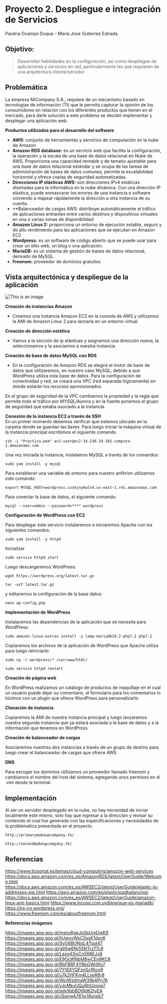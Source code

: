 # Proyecto 2. Despliegue e integración de Servicios 
Paulina Ocampo Duque - Maria Jose Gutierrez Estrada 


## Objetivo:
> Desarrollar habilidades en la configuración, así como despliegue de aplicaciones y servicios en red, particularmente las que requieren de una arquitectura cliente/servidor
 
## Problemática 
La empresa MiCompany S.A., requiere de un mecanismo basado en tecnologías de información (TI) que le permita capturar la opinión de los consumidores en relación con 
los diferentes productos que tienen en el mercado, para darle solución a este problema se decidió implementar y desplegar una aplicación web. 

**Productos utilizados para el desarrollo del software**
- **AWS:** conjunto de herramientas y servicios de computación en la nube de Amazon 
- **Amazon RDS database:** es un servicio web que facilita la configuración, la operación y la escala de una base de datos relacional en Nube de AWS. Proporciona una capacidad rentable y de tamaño ajustable para una base de datos relacional estándar y se ocupa de las tareas de administración de bases de datos comunes, permite la escalabilidad horizontal y ofrece copias de seguridad automatizadas. 
- **Direcciones IP elásticas AWS:** son direcciones IPv4 estáticas diseñadas para la informática en la nube dinámica. Con una dirección IP elástica, puede enmascarar los errores de una instancia o software volviendo a mapear rápidamente la dirección a otra instancia de su cuenta. 
- **Balanceador de cargas AWS: distribuye automáticamente el tráfico de aplicaciones entrantes entre varios destinos y dispositivos virtuales en una o varias zonas de disponibilidad 
- **Amazon Linux 2:** proporciona un entorno de ejecución estable, seguro y de alto rendimiento para las aplicaciones que se ejecutan en Amazon EC2 
- **Wordpress:** es un software de código abierto que se puede usar para crear un sitio web, un blog o una aplicación. 
- **MariaDB:** es un sistema de gestión de bases de datos relacional, derivado de MySQL. 
- **Freenom:** proveedor de dominios gratuitos 
 

## Vista arquitectónica y despliegue de la aplicación

![This is an image](https://drive.google.com/file/d/1PGBZEsRHO68UV3vw6NcVeYjrJMDLbNwP/view)

**Creación de instancias Amazon**
  - Creamos una instancia Amazon EC2 en la consola de AWS y utilizamos la AMI de Amazon Linux 2 para lanzarla en un entorno virtual 

**Creación de dirección estática**
  - Vamos a la sección de ip elásticas y asignamos una dirección nueva, la seleccionamos y la asociamos a nuestra instancia 

**Creación de base de datos MySQL con RDS**
  - En la configuración de Amazon RDS se elegirá el motor de base de datos que utilizaremos, en nuestro caso MySQL, debido a que WordPress utiliza esta base de datos. Para la configuración de conectividad y red, se creará una VPC (red separada lógicamente) en donde estarán los recursos aprovisionados.   

En el grupo de seguridad de la VPC cambiamos la propiedad y la regla que permite todo el tráfico por MYSQL/Aurora y en la fuente ponemos el grupo de seguridad que estaba asociado a la instancia. 

**Conexión de la instancia EC2 a través de SSH**  
En un primer momento debemos verificar que estemos ubicado en la carpeta donde se guardan las llaves. Para luego iniciar la máquina virtual de la instancia principal escribimos el siguiente comando 

    ssh -i "Practica.pem" ec2-user@ec2-34-236-19-101.compute-1.amazonaws.com 

Una vez iniciada la instancia, instalamos MySQL a través de los comandos:  

    sudo yum install -y mysql 

Para establecer una variable de entorno para nuestro anfitrion utilizamos este comando: 

    export MYSQL_HOST=wordpress.cxxkjny6wlnd.us-east-1.rds.amazonaws.com 

Para conectar la base de datos, el siguiente comando: 

    mysql --user=admin --password=**** wordpress 


**Configuración de WordPress con EC2**

Para desplegar este servicio instalaremos e iniciaremos Apache con los siguientes comandos: 

    sudo yum install -y httpd 

Inicializar
   
    sudo service httpd start 

Luego descargaremos WordPress:  

    wget https://wordpress.org/latest.tar.gz 

    tar -xzf latest.tar.gz 
    
y editaremos la configuración de la base datos: 

    nano wp-config.php 

**Implementación de WordPress**

Instalaremos las dependencias de la aplicación que se necesita para WordPress: 

    sudo amazon-linux-extras install -y lamp-mariadb10.2-php7.2 php7.2 

Copiaremos los archivos de la aplicación de WordPress que Apache utiliza para luego reiniciarlo: 

    sudo cp -r wordpress/* /var/www/html/  

    sudo service httpd restart 

**Creación de página web**

En WordPress realizamos un catálogo de productos de maquillaje en el cual un usuario puede dejar su comentario, el formulario para los comentarios lo hicimos con un plugin que ofrece WordPress para personalizarlo. 

**Clonación de instancia**

Copiaremos la AMI de nuestra instancia principal y luego lanzaremos nuestra segunda instancia que ya estará asociada a la base de datos y a la información que tenemos en WordPress. 

**Creación de balanceador de cargas**

Asociaremos nuestras dos instancias a través de un grupo de destino para luego crear el balanceador de cargas que ofrece AWS 

**DNS**

Para escoger los dominios utilizamos un proveedor llamado freenom y cambiamos el nombre del host del sistema, agregando unos permisos en el .vim desde la terminal. 

## Implementación  

Al ser un servidor desplegado en la nube, no hay necesidad de iniciar localmente este mismo, solo hay que ingresar a la dirección y revisar su contenido el cual fue generado con las especificaciones y necesidades de la problemática presentada en el proyecto.  

    http://primarymakeupcompany.tk/ 
    
    http://secondmakeupcompany.tk/  

## Referencias  
https://www.ticportal.es/temas/cloud-computing/amazon-web-services 
https://docs.aws.amazon.com/es_es/AmazonRDS/latest/UserGuide/Welcome.html 
https://docs.aws.amazon.com/es_es/AWSEC2/latest/UserGuide/elastic-ip-addresses-eip.html 
https://aws.amazon.com/es/elasticloadbalancing/ 
https://docs.aws.amazon.com/es_es/AWSEC2/latest/UserGuide/amazon-linux-ami-basics.html 
https://www.incosa.com.uy/blog/que-es-mariadb/ 
https://es-co.wordpress.org/ 
https://www.freenom.com/es/aboutfreenom.html 

**Referencias imágenes**

https://images.app.goo.gl/msnvBgeJq5bUmDwK9 
https://images.app.goo.gl/HJwxvWsC5ssK1dsn6 
https://images.app.goo.gl/SyG6BUNjsL4Tqst47 
https://images.app.goo.gl/g95w6Nr55NTrzT7c9 
https://images.app.goo.gl/Lazg43ixCn5R8EJx8 
https://images.app.goo.gl/E9GcWNbM8wCEn9KC8 
https://images.app.goo.gl/RbFBRF4YBbGWr9fo7 
https://images.app.goo.gl/7Yt6XYQFznScfKoo9 
https://images.app.goo.gl/u7k2HFKm4LLxeR8r8 
https://images.app.goo.gl/WciWzdmaW39kAPn7A 
https://images.app.goo.gl/vJcMkxUQuRhGzovq7 
https://images.app.goo.gl/qdx9sbBDt8d62tvEA 
https://images.app.goo.gl/JSameA761w18sneb7 

 

 

 

 
